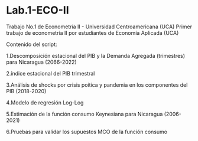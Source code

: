 # Lab.1-ECO-II
Trabajo No.1 de Econometría II - Universidad Centroamericana (UCA)
Primer trabajo de econometría II por estudiantes de Economía Aplicada (UCA)

Contenido del script:

1.Descomposición estacional del PIB y la Demanda Agregada (trimestres) para Nicaragua (2066-2022)

2.índice estacional del PIB trimestral

3.Análisis de shocks por crisis poítica y pandemia en los componentes del PIB (2018-2020)

4.Modelo de regresión Log-Log 

5.Estimación de la función consumo Keynesiana para Nicaragua (2006-2021)

6.Pruebas para validar los supuestos MCO de la función consumo
